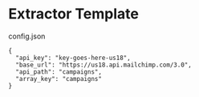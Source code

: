 # Extractor Template



config.json
```
{
  "api_key": "key-goes-here-us18",
  "base_url": "https://us18.api.mailchimp.com/3.0",
  "api_path": "campaigns",
  "array_key": "campaigns"
}
```
